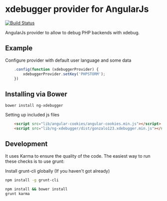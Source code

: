 xdebugger provider for AngularJs
=================

[![Build Status](https://travis-ci.org/gonzalo123/ngXdebugger.svg?branch=master)](https://travis-ci.org/gonzalo123/ngXdebugger)

AngularJs provider to allow to debug PHP backends with xdebug.

## Example

Configure provider with default user language and some data
```js
    .config(function (xdebuggerProvider) {
        xdebuggerProvider.setKey('PHPSTORM');
    })
```

## Installing via Bower 
```
bower install ng-xdebugger
```

Setting up included js files
```html
    <script src="lib/angular-cookies/angular-cookies.min.js"></script>
    <script src="lib/ng-xdebugger/dist/gonzalo123.xdebugger.min.js"></script>
```

## Development
It uses Karma to ensure the quality of the code. The easiest way to run these checks is to use grunt:

Install grunt-cli globally (If you haven't got already)
```sh
npm install -g grunt-cli
```

```sh
npm install && bower install
grunt karma
```
